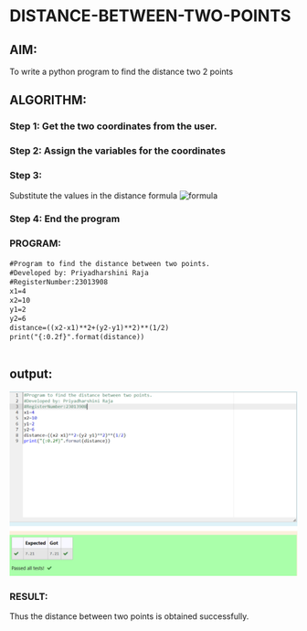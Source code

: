 # DISTANCE-BETWEEN-TWO-POINTS

## AIM:
To write a python program to find the distance two 2 points
## ALGORITHM:
### Step 1: Get the two coordinates from the user.
### Step 2: Assign the variables for the coordinates
### Step 3: 
Substitute the values in the distance formula  ![formula](/formula.JPG)
### Step 4: End the program
### PROGRAM:
```
#Program to find the distance between two points.
#Developed by: Priyadharshini Raja
#RegisterNumber:23013908
x1=4
x2=10
y1=2
y2=6
distance=((x2-x1)**2+(y2-y1)**2)**(1/2)
print("{:0.2f}".format(distance))
  
```

## output:
![output](distance-ss2.png)


### RESULT:
Thus the distance between two points is obtained successfully.
